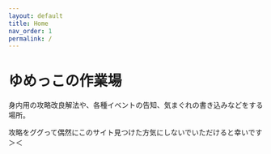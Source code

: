 ```yaml
---
layout: default
title: Home
nav_order: 1
permalink: /
---
```



# ゆめっこの作業場

身内用の攻略改良解法や、各種イベントの告知、気まぐれの書き込みなどをする場所。

攻略をググって偶然にこのサイト見つけた方気にしないでいただけると幸いです＞＜
